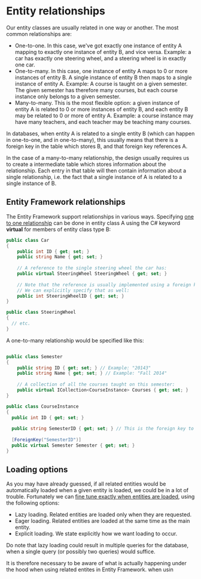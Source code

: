 # Entity relationships

Our entity classes are usually related in one way or another. The most common relationships are:

* One-to-one. In this case, we've got exactly one instance of entity A mapping to exactly one instance of entity B, and vice versa. Example: a car has exactly one steering wheel, and a steering wheel is in exactly one car.
* One-to-many. In this case, one instance of entity A maps to 0 or more instances of entity B. A single instance of entity B then maps to a single instance of entity A. Example: A course is taught on a given semester. The given semester has therefore many courses, but each course instance only belongs to a given semester.
* Many-to-many. This is the most flexible option: a given instance of entity A is related to 0 or more instances of entity B, and each entity B may be related to 0 or more of entity A. Example: a course instance may have many teachers, and each teacher may be teaching many courses.

In databases, when entity A is related to a single entity B (which can happen in one-to-one, and in one-to-many),
this usually means that there is a foreign key in the table which stores B, and that foreign key references A.

In the case of a many-to-many relationship, the design usually requires us to create a intermediate table which stores
information about the relationship. Each entry in that table will then contain information about a single relationship,
i.e. the fact that a single instance of A is related to a single instance of B.

## Entity Framework relationships

The Entity Framework support relationships in various ways. Specifying [one to one relationship](http://www.entityframeworktutorial.net/code-first/configure-one-to-one-relationship-in-code-first.aspx)
can be done in entity class A using the C# keyword __virtual__ for members of entity class type B:

```c#
public class Car
{
    public int ID { get; set; }
    public string Name { get; set; }
    
    // A reference to the single steering wheel the car has:
    public virtual SteeringWheel SteeringWheel { get; set; }
    
    // Note that the reference is usually implemented using a foreign key.
    // We can explicitly specify that as well:
    public int SteeringWheelID { get; set; }
}

public class SteeringWheel 
{
  // etc.
}
```

A one-to-many relationship would be specified like this:

```c#

public class Semester
{
    public string ID { get; set; } // Example: "20143"
    public string Name { get; set; } // Example: "Fall 2014"
    
    // A collection of all the courses taught on this semester:
    public virtual ICollection<CourseInstance> Courses { get; set; }
}

public class CourseInstance
{
  public int ID { get; set; }
  
  public string SemesterID { get; set; } // This is the foreign key to the semester table
  
  [ForeignKey("SemesterID")]
  public virtual Semester Semester { get; set; }
}
```

## Loading options

As you may have already guessed, if all related entities would be automatically loaded when a given entity
is loaded, we could be in a lot of trouble. Fortunately we can [fine tune exactly when entities are loaded](http://www.codeproject.com/Articles/788559/Loading-Related-Entities-with-Entity-Framework-A-B),
using the following options:

* Lazy loading. Related entities are loaded only when they are requested.
* Eager loading. Related entities are loaded at the same time as the main entity.
* Explicit loading. We state explicitly how we want loading to occur.

Do note that lazy loading could result in multiple queries for the database, when a single query (or possibly two
queries) would suffice. 

It is therefore necessary to be aware of what is actually happening under the hood when using related entites
in Entity Framework.
when usin


